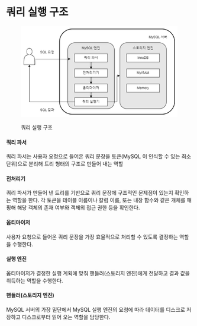 # 쿼리 실행 구조

<div align="left">

<figure><img src="../.gitbook/assets/gitbook.drawio (2).png" alt=""><figcaption><p>쿼리 실행 구조</p></figcaption></figure>

</div>



#### 쿼리 파서

쿼리 파서는 사용자 요청으로 들어온 쿼리 문장을 토큰(MySQL 이 인식할 수 있는 최소 단위)으로 분리해 트리 형태의 구조로 만들어 내는 역할



#### 전처리기

쿼리 파서가 만들어 낸 트리를 기반으로 쿼리 문장에 구조적인 문제점이 있는지 확인하는 역할을 한다. 각 토큰을 테이블 이름이나 칼럼 이름, 또는 내장 함수와 같은 개체를 매핑해 해당 객체의 존재 여부와 객체의 접근 권한 등을 확인한다.



#### 옵티마이저

사용자 요청으로 들어온 쿼리 문장을 가장 효율적으로 처리할 수 있도록 결정하는 역할을 수행한다.



#### 실행 엔진

옵티마이저가 결정한 실행 계획에 맞춰 핸들러(스토리지  엔진)에게 전달하고 결과 값을 취득하는 역할을 수행한다.



#### 핸들러(스토리지 엔진)

MySQL 서버의 가장 밑단에서 MySQL 실행 엔진의 요청에 따라 데이터를 디스크로 저장하고 디스크로부터 읽어 오는 역할을 담당한다.&#x20;
